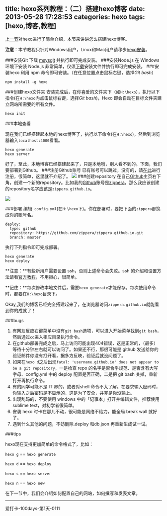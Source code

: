 title: hexo系列教程：（二）搭建hexo博客
date: 2013-05-28 17:28:53
categories: hexo
tags: [hexo,博客,教程]
---
[上一节](http://zipperary.com/2013/05/28/hexo-guide-1/#more)对hexo进行了简单介绍，本节来讲讲怎么搭建hexo博客。

**注意**：本节教程只针对Windows用户，Linux和Mac用户请移步[hexo安装](http://zespia.tw/hexo/zh-CN/docs/install.html)。

###安装Git
下载 [msysgit](http://code.google.com/p/msysgit/) 并执行即可完成安装。
###安装Node.js
在 Windows 环境下安装 Node.js 非常简单，仅须[下载](http://nodejs.org/)安装文件并执行即可完成安装。
###安装hexo
利用 npm 命令即可安装。（在任意位置点击鼠标右键，选择*Git bash*）
```
npm install -g hexo
```
###创建hexo文件夹
安装完成后，在你喜爱的文件夹下（如`H:\hexo`），执行以下指令(在`H:\hexo`内点击鼠标右键，选择*Git bash*)，Hexo 即会自动在目标文件夹建立网站所需要的所有文件。
```
hexo init 
```
###本地查看
<!--more-->
现在我们已经搭建起本地的hexo博客了，执行以下命令(在`H:\hexo`)，然后到浏览器输入`localhost:4000`看看。
```
hexo generate
hexo server
```
好了，至此，本地博客已经搭建起来了，只是本地哦，别人看不到的。下面，我们要部署到Github。
###注册Github账号
已有账号可以跳过，没有的，请[在此](https://github.com/signup/free)进行注册，很简单，这里就不介绍了。
![](/img/repo.png)
###创建repository
在自己[Github](https://github.com/)主页右下角，创建一个新的repository。比如我的[Github](https://github.com/)账号是[zippera](https://github.com/zippera)，那么我应该创建的repository名字应该是`zippera.github.io`。

![](http://ww2.sinaimg.cn/large/5e8cb366jw1ea6opuis78j20au01qq2t.jpg)

###部署
编辑`_config.yml`(在`H:\hexo`下)。你在部署时，要把下面的`zippera`都换成你的账号名。
```
deploy:
  type: github
  repository: https://github.com/zippera/zippera.github.io.git
  branch: master
```
执行下列指令即可完成部署。
```
hexo generate
hexo deploy
```
**注意：**有些新用户需要设置 ssh，否则上述命令会失败。ssh 的介绍和设置方法请看[官方教程](https://help.github.com/articles/generating-ssh-keys)，不用担心，很简单。

**记住：**每次修改本地文件后，需要`hexo generate`才能保存。每次使用命令时，都要在`H:\hexo`目录下。

Okay,我们的博客已经完全搭建起来了，在浏览器访问`zippera.github.io`就能看到你的成就了！

###bugs

1. 有网友反应右键菜单中没有`git bash`选项，可以进入开始菜单找到`git bash`，然后通过`cd`进入相应目录执行命令。
2. 在github部署完成之后，马上访问可能出现404错误，这是正常的，（最多）等待十分钟左右就可以访问了。如果还不行，那很可能是 github 发送给你的验证邮件你没有打开看，据多方反映，验证后就没问题了。
3. 如果在`hexo d`之后出现`fatal: 'username.github.io' does not appear to be a git repository`，一是检查 repo 的名字是否合乎规范、是否含有大写字母、config.yml 中的 deploy 配置是否正确，二是把 git bash 关掉，重新打开再执行命令。
4. 有的同学可能不是 IT 界的，或者对shell 命令不太了解。在要求输入密码时，你输入之后密码是不显示的，这是为了安全，并非是你没输上。
5. 出现乱码的，不要使用 windows 中的「记事本」打开并编辑文件，推荐使用 sublime text，对初学者很简单。
6. 安装 hexo 时卡在那儿不动，很可能是网络不给力，能全局 break wall 就好了。
7. 遇到什么其他的问题，不妨删除.deploy 和db.json 再重新生成试一试。

###tips

hexo现在支持更加简单的命令格式了，比如：

`hexo g` == `hexo generate`

`hexo d` == `hexo deploy`

`hexo s` == `hexo server`

`hexo n` == `hexo new`

在下一节中，我们会介绍如何配置自己的网站，如何撰写和发表文章。

---
爱打卡-100days-第1天-0111